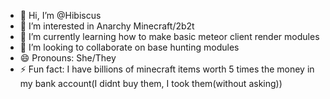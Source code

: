 - 👋 Hi, I’m @Hibiscus
- 👀 I’m interested in Anarchy Minecraft/2b2t
- 🌱 I’m currently learning how to make basic meteor client render modules
- 💞️ I’m looking to collaborate on base hunting modules
- 😄 Pronouns: She/They
- ⚡ Fun fact: I have billions of minecraft items worth 5 times the money in my bank account(I didnt buy them, I took them(without asking))

<!---
Hibiscus2247/Hibiscus2247 is a ✨ special ✨ repository because its `README.md` (this file) appears on your GitHub profile.
You can click the Preview link to take a look at your changes.
--->
